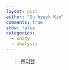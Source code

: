 ```yaml
---
layout: post
author: "Su-hyeok Kim"
comments: true
show: false
categories:
  - unity
  - analysis
---
```


> [렌더헬][RenderHell]

[RenderHell]: https://simonschreibt.de/gat/renderhell/
